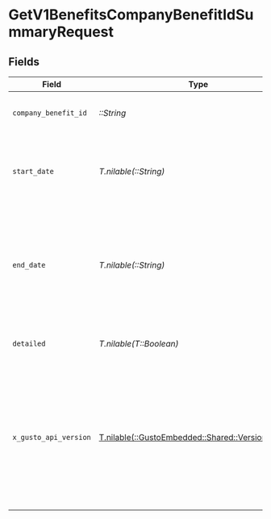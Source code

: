 # GetV1BenefitsCompanyBenefitIdSummaryRequest


## Fields

| Field                                                                                                                                                                                                                        | Type                                                                                                                                                                                                                         | Required                                                                                                                                                                                                                     | Description                                                                                                                                                                                                                  | Example                                                                                                                                                                                                                      |
| ---------------------------------------------------------------------------------------------------------------------------------------------------------------------------------------------------------------------------- | ---------------------------------------------------------------------------------------------------------------------------------------------------------------------------------------------------------------------------- | ---------------------------------------------------------------------------------------------------------------------------------------------------------------------------------------------------------------------------- | ---------------------------------------------------------------------------------------------------------------------------------------------------------------------------------------------------------------------------- | ---------------------------------------------------------------------------------------------------------------------------------------------------------------------------------------------------------------------------- |
| `company_benefit_id`                                                                                                                                                                                                         | *::String*                                                                                                                                                                                                                   | :heavy_check_mark:                                                                                                                                                                                                           | The UUID of the company benefit                                                                                                                                                                                              |                                                                                                                                                                                                                              |
| `start_date`                                                                                                                                                                                                                 | *T.nilable(::String)*                                                                                                                                                                                                        | :heavy_minus_sign:                                                                                                                                                                                                           | The start date for which to retrieve company benefit summary                                                                                                                                                                 | 2022-01-01                                                                                                                                                                                                                   |
| `end_date`                                                                                                                                                                                                                   | *T.nilable(::String)*                                                                                                                                                                                                        | :heavy_minus_sign:                                                                                                                                                                                                           | The end date for which to retrieve company benefit summary. If left empty, defaults to today's date.                                                                                                                         | 2022-12-31                                                                                                                                                                                                                   |
| `detailed`                                                                                                                                                                                                                   | *T.nilable(T::Boolean)*                                                                                                                                                                                                      | :heavy_minus_sign:                                                                                                                                                                                                           | Display employee payroll item summary                                                                                                                                                                                        |                                                                                                                                                                                                                              |
| `x_gusto_api_version`                                                                                                                                                                                                        | [T.nilable(::GustoEmbedded::Shared::VersionHeader)](../../models/shared/versionheader.md)                                                                                                                                    | :heavy_minus_sign:                                                                                                                                                                                                           | Determines the date-based API version associated with your API call. If none is provided, your application's [minimum API version](https://docs.gusto.com/embedded-payroll/docs/api-versioning#minimum-api-version) is used. |                                                                                                                                                                                                                              |